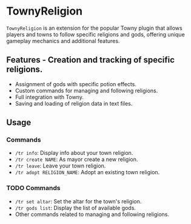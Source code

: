 # TownyReligion 
`TownyReligion` is an extension for the popular Towny plugin that allows players and towns to follow specific religions and gods, offering unique gameplay mechanics and additional features. 
## Features - Creation and tracking of specific religions. 
- Assignment of gods with specific potion effects. 
- Custom commands for managing and following religions. 
- Full integration with Towny. 
- Saving and loading of religion data in text files. 
## Usage
### Commands
- `/tr info`: Display info about your town religion.
- `/tr create NAME`: As mayor create a new religion.
- `/tr leave`: Leave your town religion.
- `/tr adopt RELIGION_NAME`: Adopt an existing town religion.
### TODO Commands 
- `/tr set altar`: Set the altar for the town's religion. 
- `/tr gods list`: Display the list of available gods.
- Other commands related to managing and following religions. 